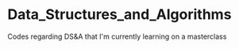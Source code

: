 # Data_Structures_and_Algorithms
 Codes regarding DS&A that I'm currently learning on a masterclass
